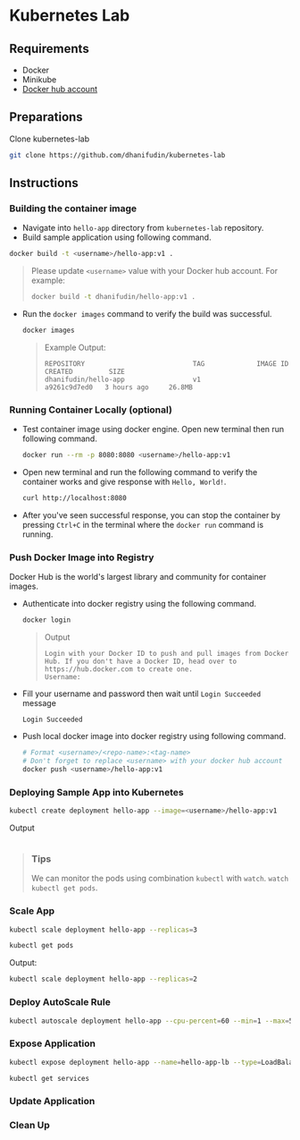 # Kubernetes Lab

## Requirements

- Docker
- Minikube
- [Docker hub account](https://hub.docker.com/)

## Preparations

Clone kubernetes-lab

```bash
git clone https://github.com/dhanifudin/kubernetes-lab
```

## Instructions

### Building the container image

- Navigate into `hello-app` directory from `kubernetes-lab` repository.
- Build sample application using following command.

```bash
docker build -t <username>/hello-app:v1 .
```
> Please update `<username>` value with your Docker hub account.
> For example:
>
> ```bash
> docker build -t dhanifudin/hello-app:v1 .
> ```

- Run the `docker images` command to verify the build was successful.

  ```bash
  docker images
  ```
  > Example Output:
  > ```
  > REPOSITORY                           TAG             IMAGE ID       CREATED         SIZE
  > dhanifudin/hello-app                 v1              a9261c9d7ed0   3 hours ago     26.8MB
  > ```

### Running Container Locally (optional)

- Test container image using docker engine.
  Open new terminal then run following command.

  ```bash
  docker run --rm -p 8080:8080 <username>/hello-app:v1
  ```

- Open new terminal and run the following command to verify the container works
  and give response with `Hello, World!`.

  ```bash
  curl http://localhost:8080
  ```

- After you've seen successful response, you can stop the container
by pressing `Ctrl+C` in the terminal where the `docker run` command is running.

### Push Docker Image into Registry

Docker Hub is the world's largest library and community for container images.

- Authenticate into docker registry using the following command.

  ```bash
  docker login
  ```

  > Output
  > ```
  > Login with your Docker ID to push and pull images from Docker Hub. If you don't have a Docker ID, head over to https://hub.docker.com to create one.
  > Username:
  >```

- Fill your username and password then wait until `Login Succeeded` message

  ```
  Login Succeeded
  ```

- Push local docker image into docker registry using following command.

  ```bash
  # Format <username>/<repo-name>:<tag-name>
  # Don't forget to replace <username> with your docker hub account
  docker push <username>/hello-app:v1
  ```

### Deploying Sample App into Kubernetes

  ```bash
  kubectl create deployment hello-app --image=<username>/hello-app:v1
  ```

  Output

  ```bash

  ```

  > ### Tips
  > We can monitor the pods using combination `kubectl` with `watch`.
  > `watch kubectl get pods`.

### Scale App

  ```bash
  kubectl scale deployment hello-app --replicas=3
  ```

  ```bash
  kubectl get pods
  ```

  Output:

  ```bash
  kubectl scale deployment hello-app --replicas=2
  ```

### Deploy AutoScale Rule

  ```bash
  kubectl autoscale deployment hello-app --cpu-percent=60 --min=1 --max=5
  ```

### Expose Application

  ```bash
  kubectl expose deployment hello-app --name=hello-app-lb --type=LoadBalancer --port 80 --target-port 8080
  ```

  ```bash
  kubectl get services
  ```

### Update Application

### Clean Up
